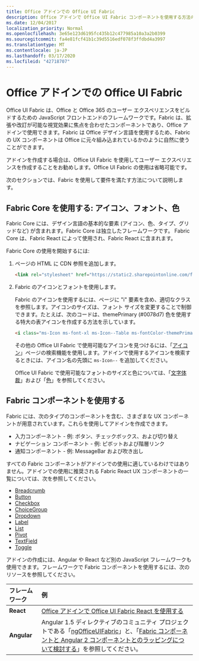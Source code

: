 ```yaml
---
title: Office アドインでの Office UI Fabric 
description: Office アドインで Office UI Fabric コンポーネントを使用する方法の概要について説明します。
ms.date: 12/04/2017
localization_priority: Normal
ms.openlocfilehash: 3e65e123d6195fc435b12c477985a10a3a2b0399
ms.sourcegitcommit: fa4e81fcf41b1c39d5516edf078f3ffdbd4a3997
ms.translationtype: MT
ms.contentlocale: ja-JP
ms.lasthandoff: 03/17/2020
ms.locfileid: "42718707"
---
```

# <a name="office-ui-fabric-in-office-add-ins"></a>Office アドインでの Office UI Fabric 

Office UI Fabric は、Office と Office 365 のユーザー エクスペリエンスをビルドするための JavaScript フロントエンドのフレームワークです。Fabric は、拡張や改訂が可能な視覚効果に焦点を合わせたコンポーネントであり、Office アドインで使用できます。Fabric は Office デザイン言語を使用するため、Fabric の UX コンポーネントは Office に元々組み込まれているかのように自然に使うことができます。 

アドインを作成する場合は、Office UI Fabric を使用してユーザー エクスペリエンスを作成することをお勧めします。Office UI Fabric の使用は省略可能です。

次のセクションでは、Fabric を使用して要件を満たす方法について説明します。 

## <a name="use-fabric-core-icons-fonts-colors"></a>Fabric Core を使用する: アイコン、フォント、色
Fabric Core には、デザイン言語の基本的な要素 (アイコン、色、タイプ、グリッドなど) が含まれます。Fabric Core は独立したフレームワークです。 Fabric Core は、Fabric React によって使用され、Fabric React に含まれます。

Fabric Core の使用を開始するには:

1. ページの HTML に CDN 参照を追加します。  

    ```html
    <link rel="stylesheet" href="https://static2.sharepointonline.com/files/fabric/office-ui-fabric-core/9.6.1/css/fabric.min.css">
    ```   
    
2. Fabric のアイコンとフォントを使用します。 

    Fabric のアイコンを使用するには、ページに "i" 要素を含め、適切なクラスを参照します。アイコンのサイズは、フォント サイズを変更することで制御できます。たとえば、次のコードは、themePrimary (#0078d7) 色を使用する特大の表アイコンを作成する方法を示しています。 
   
    ```html
    <i class="ms-Icon ms-font-xl ms-Icon--Table ms-fontColor-themePrimary"></i>
    ```

    その他の Office UI Fabric で使用可能なアイコンを見つけるには、「[アイコン](https://developer.microsoft.com/fabric#/styles/icons)」ページの検索機能を使用します。アドインで使用するアイコンを検索するときには、アイコン名の先頭に `ms-Icon--` を追加してください。 

    Office UI Fabric で使用可能なフォントのサイズと色については、「[文字体裁](https://developer.microsoft.com/fabric#/styles/typography)」および「[色](https://developer.microsoft.com/fabric#/styles/colors)」を参照してください。
 
## <a name="use-fabric-components"></a>Fabric コンポーネントを使用する 
Fabric には、次のタイプのコンポーネントを含む、さまざまな UX コンポーネントが用意されています。これらを使用してアドインを作成できます。

- 入力コンポーネント - 例: ボタン、チェックボックス、および切り替え
- ナビゲーション コンポーネント - 例: ピボットおよび階層リンク
- 通知コンポーネント - 例: MessageBar および吹き出し  

すべての Fabric コンポーネントがアドインでの使用に適しているわけではありません。アドインでの使用に推奨される Fabric React UX コンポーネントの一覧については、次を参照してください。

- [Breadcrumb](https://developer.microsoft.com/fabric#/components/breadcrumb)
- [Button](https://developer.microsoft.com/fabric#/components/button)
- [Checkbox](https://developer.microsoft.com/fabric#/components/checkbox)
- [ChoiceGroup](https://developer.microsoft.com/fabric#/components/choicegroup)
- [Dropdown](https://developer.microsoft.com/fabric#/components/dropdown)
- [Label](https://developer.microsoft.com/fabric#/components/label)
- [List](https://developer.microsoft.com/fabric#/components/list)
- [Pivot](https://developer.microsoft.com/fabric#/components/pivot)
- [TextField](https://developer.microsoft.com/fabric#/components/textfield)
- [Toggle](https://developer.microsoft.com/fabric#/components/toggle)

アドインの作成には、Angular や React など別の JavaScript フレームワークも使用できます。フレームワークで Fabric コンポーネントを使用するには、次のリソースを参照してください。

|**フレームワーク**|**例**|
|:------------|:----------|
|**React**|[Office アドインで Office UI Fabric React を使用する](using-office-ui-fabric-react.md )|
|**Angular**| Angular 1.5 ディレクティブのコミュニティ プロジェクトである「[ngOfficeUIFabric](http://ngofficeuifabric.com/)」と、「[Fabric コンポーネントと Angular 2 コンポーネントとのラッピングについて検討する](../develop/add-ins-with-angular2.md#consider-wrapping-fabric-components-with-angular-components)」を参照してください。|
